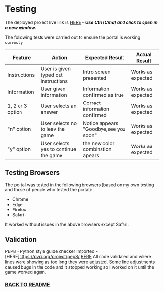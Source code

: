 
# Testing

The deployed project live link is [HERE](https://guess-colors-499273fe225a.herokuapp.com/) - ***Use Ctrl (Cmd) and click to open in a new window.*** 


The following tests were carried out to ensure the portal is working correctly

| **Feature**   | **Action**                    | **Expected Result**          | **Actual Result** |
| ------------- | ----------------------------- | ---------------------------- | ----------------- |
| Instructions | User is given typed out instructions | Intro screen presented | Works as expected |
| Information | User given information | Information confirmed as true | Works as expected |
| 1, 2 or 3 option | User selects an answer | Correct information confirmed | Works as expected |
| "n" option  | User selects no to leav the game | Notice appears "Goodbye,see you soon" | Works as expected |
| "y" option  | User selects yes to continue the game | the new color combination apears | Works as expected |

## Testing Browsers
The portal was tested in the following browsers (based on my own testing and those of people who tested the portal):

- Chrome 
- Edge
- Firefox
- Safari 

It worked without issues in the above browsers except Safari. 

## Validation

PEP8 - Python style guide checker imported - [HERE]https://pypi.org/project/pep8/ [HERE](assets/images/Validation.png)
All code validated and where lines were showing as too long they were adjusted. Some line adjustments caused bugs in the code and it stopped working so I worked on it until the game worked again.



### [BACK TO README](README.md)

